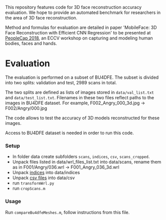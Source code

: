 This repository features code for 3D face reconstruction accuracy evaluation. We hope to provide an automated benchmark 
for researchers in the area of 3D face reconstruction.

Method and formulas for evaluation are detailed in paper 'MobileFace: 3D Face Reconstruction with Efficient CNN Regression' to be presented at [PeopleCap 2018](https://peoplecap2018.weebly.com/), an ECCV workshop on capturing and modeling human bodies, faces and hands.

# Evaluation

The evaluation is performed on a subset of BU4DFE. The subset is divided into two splits: validation and test, 2989 scans in total. 

The two splits are defined as lists of images stored in `data/val_list.txt` and `data/test_list.txt`. Filenames in these two files reflect paths to the images in BU4DFE dataset. For example, F002_Angry_000_3d.jpg -> F002/Angry/000.jpg

The code allows to test the accuracy of 3D models reconstructed for these images.

Access to BU4DFE dataset is needed in order to run this code.

### Setup
- In folder data create subfolders `scans`, `indices`, `csv`, `scans_cropped`.
- Unpack files listed in data/wrl_files_list.txt into data/scans, rename them as in F001/Angry/036.wrl -> F001_Angry_036_3d.wrl
- Unpack [indices](https://drive.google.com/file/d/1iGfE4kHmTsHZ_ogVoYiPPJUhBplksLfc/view?usp=sharing) into data/indices
- Unpack [csv files](https://drive.google.com/file/d/1HJSQSQGSggebYBCeIn_IpQBe4EjrNXSV/view?usp=sharing) into data/csv
- run `transformWrl.py`
- run `cropScans.m`

### Usage 

Run `compareBu4dfeMeshes.m`, follow instructions from this file.